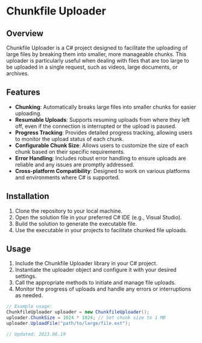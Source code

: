 # Chunkfile Uploader

## Overview
Chunkfile Uploader is a C# project designed to facilitate the uploading of large files by breaking them into smaller, more manageable chunks. This uploader is particularly useful when dealing with files that are too large to be uploaded in a single request, such as videos, large documents, or archives.

## Features
- **Chunking**: Automatically breaks large files into smaller chunks for easier uploading.
- **Resumable Uploads**: Supports resuming uploads from where they left off, even if the connection is interrupted or the upload is paused.
- **Progress Tracking**: Provides detailed progress tracking, allowing users to monitor the upload status of each chunk.
- **Configurable Chunk Size**: Allows users to customize the size of each chunk based on their specific requirements.
- **Error Handling**: Includes robust error handling to ensure uploads are reliable and any issues are promptly addressed.
- **Cross-platform Compatibility**: Designed to work on various platforms and environments where C# is supported.

## Installation
1. Clone the repository to your local machine.
2. Open the solution file in your preferred C# IDE (e.g., Visual Studio).
3. Build the solution to generate the executable file.
4. Use the executable in your projects to facilitate chunked file uploads.

## Usage
1. Include the Chunkfile Uploader library in your C# project.
2. Instantiate the uploader object and configure it with your desired settings.
3. Call the appropriate methods to initiate and manage file uploads.
4. Monitor the progress of uploads and handle any errors or interruptions as needed.

```csharp
// Example usage:
ChunkfileUploader uploader = new ChunkfileUploader();
uploader.ChunkSize = 1024 * 1024; // Set chunk size to 1 MB
uploader.UploadFile("path/to/large/file.ext");

// Updated: 2023.06.19